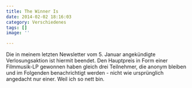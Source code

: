 ```yaml
---
title: The Winner Is
date: 2014-02-02 18:16:03
category: Verschiedenes
tags: []
image: ''

---
```


Die in meinem letzten Newsletter vom 5. Januar angekündigte Verlosungsaktion ist hiermit beendet. Den Hauptpreis in Form einer Filmmusik-LP gewonnen haben gleich drei Teilnehmer, die anonym bleiben und im Folgenden benachrichtigt werden - nicht wie ursprünglich angedacht nur einer. Weil ich so nett bin.
